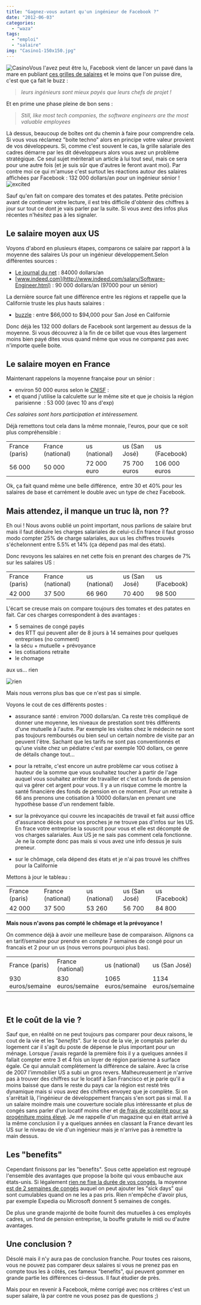 ```yaml
---
title: "Gagnez-vous autant qu'un ingénieur de Facebook ?"
date: "2012-06-03"
categories: 
  - "waza"
tags: 
  - "emploi"
  - "salaire"
img: "Casino1-150x150.jpg"
---
```


![](/images/Casino1-150x150.jpg "Casino")Vous l'avez peut être lu, Facebook vient de lancer un pavé dans la mare en publiant [ces grilles de salaires](http://www.businessinsider.com/the-highest-paying-jobs-at-facebook-ranked-2012-5) et le moins que l'on puisse dire, c'est que ça fait le buzz :

> _leurs ingénieurs sont mieux payés que leurs chefs de projet !_

Et en prime une phase pleine de bon sens :

> _Still, like most tech companies, the software engineers are the most valuable employees_

Là dessus, beaucoup de boîtes ont du chemin à faire pour comprendre cela. Si vous vous réclamez "boite techno" alors en principe votre valeur provient de vos développeurs. Si, comme c'est souvent le cas, la grille salariale des cadres démarre par les dit développeurs alors vous avez un problème stratégique. Ce seul sujet mériterait un article à lui tout seul, mais ce sera pour une autre fois (et je suis sûr que d'autres le feront avant moi). Par contre moi ce qui m'amuse c'est surtout les réactions autour des salaires affichées par Facebook : 132 000 dollars/an pour un ingénieur sénior ! ![](/images/excited.gif "excited")

Sauf qu'en fait on compare des tomates et des patates. Petite précision avant de continuer votre lecture, il est très difficile d'obtenir des chiffres à jour sur tout ce dont je vais parler par la suite. Si vous avez des infos plus récentes n'hésitez pas à les signaler.

## Le salaire moyen aux US

Voyons d'abord en plusieurs étapes, comparons ce salaire par rapport à la moyenne des salaires Us pour un ingénieur développement.Selon différentes sources :

- [Le journal du net](http://www.journaldunet.com/solutions/emploi-rh/informatique-les-salaires-aux-etats-unis/salaire-ingenieur-logiciel-aux-usa.shtml) : 84000 dollars/an
- [www.indeed.com](http://www.indeed.com/salary/Software-Engineer.html) : 90 000 dollars/an (97000 pour un sénior)

La dernière source fait une différence entre les régions et rappelle que la Californie truste les plus hauts salaires :

- [buzzle](http://www.buzzle.com/articles/software-engineer-salary-range.html) : entre $66,000 to $94,000 pour San José en Californie

Donc déjà les 132 000 dollars de Facebook sont largement au dessus de la moyenne. Si vous découvrez à la fin de ce billet que vous êtes largement moins bien payé dites vous quand même que vous ne comparez pas avec n'importe quelle boite.

## Le salaire moyen en France

Maintenant rappelons la moyenne française pour un sénior :

- environ 50 000 euros selon le [CNISF](http://enquete.cnisf.org/2011/) :
- et quand j'utilise la calculette sur le même site et que je choisis la région parisienne  : 53 000 (avec 10 ans d'exp)

_Ces salaires sont hors participation et intéressement._

Déjà remettons tout cela dans la même monnaie, l'euros, pour que ce soit plus compréhensible :

<table><tbody><tr><td>France (paris)</td><td>France (national)</td><td>us (national)</td><td>us (San José)</td><td>us (Facebook)</td></tr><tr><td>56 000</td><td>50 000</td><td>72 000 euro</td><td>75 700 euros</td><td>106 000 euros</td></tr></tbody></table>

Ok, ça fait quand même une belle différence,  entre 30 et 40% pour les salaires de base et carrément le double avec un type de chez Facebook.

## Mais attendez, il manque un truc là, non ??

Eh oui ! Nous avons oublié un point important, nous parlions de salaire brut mais il faut déduire les charges salariales de celui-ci.En france il faut grosso modo compter 25% de charge salariales, aux us les chiffres trouvés s'échelonnent entre 5.5% et 14% (ça dépend pas mal des états).

Donc revoyons les salaires en net cette fois en prenant des charges de 7% sur les salaires US :

<table><tbody><tr><td>France (paris)</td><td>France (national)</td><td>us (national)</td><td>us (San José)</td><td>us (Facebook)</td></tr><tr><td>42 000</td><td>37 500</td><td>66 960</td><td>70 400</td><td>98 500</td></tr></tbody></table>

L'écart se creuse mais on compare toujours des tomates et des patates en fait. Car ces charges correspondent à des avantages :

- 5 semaines de congé payés
- des RTT qui peuvent aller de 8 jours à 14 semaines pour quelques entreprises (no comment)
- la sécu + mutuelle + prévoyance
- les cotisations retraite
- le chomage

aux us... rien

![](/images/rien.gif "rien")

Mais nous verrons plus bas que ce n'est pas si simple.

Voyons le cout de ces différents postes :

- assurance santé : environ 7000 dollars/an. Ca reste très compliqué de donner une moyenne, les niveaux de prestation sont très différents d'une mutuelle à l'autre. Par exemple les visites chez le médecin ne sont pas toujours remboursés ou bien seul un certain nombre de visite par an peuvent l'être. Sachant que les tarifs ne sont pas conventionnés et qu'une visite chez un pédiatre c'est par exemple 100 dollars, ce genre de détails change tout...

- pour la retraite, c'est encore un autre problème car vous cotisez à hauteur de la somme que vous souhaitez toucher à partir de l'age auquel vous souhaitez arrêter de travailler et c'est un fonds de pension qui va gérer cet argent pour vous. Il y a un risque comme le montre la santé financière des fonds de pension en ce moment. Pour un retraite à 66 ans prenons une cotisation à 10000 dollars/an en prenant une hypothèse basse d'un rendement faible.
- sur la prévoyance qui couvre les incapacités de travail et fait aussi office d'assurance décès pour vos proches je ne trouve pas d'infos sur les US. En frace votre entreprise la souscrit pour vous et elle est décompté de vos charges salariales. Aux US je ne sais pas comment cela fonctionne. Je ne la compte donc pas mais si vous avez une info dessus je suis preneur.
- sur le chômage, cela dépend des états et je n'ai pas trouvé les chiffres pour la Californie

Mettons à jour le tableau :

<table><tbody><tr><td>France (paris)</td><td>France (national)</td><td>us (national)</td><td>us (San José)</td><td>us (Facebook)</td></tr><tr><td>42 000</td><td>37 500</td><td>53 260</td><td>56 700</td><td>84 800</td></tr></tbody></table>

**Mais nous n'avons pas compté le chômage et la prévoyance !**

On commence déjà à avoir une meilleure base de comparaison. Alignons ca en tarif/semaine pour prendre en compte 7 semaines de congé pour un francais et 2 pour un us (nous verrons pourquoi plus bas).

<table><tbody><tr><td>France (paris)</td><td>France (national)</td><td>us (national)</td><td>us (San José)</td><td>us (Facebook)</td></tr><tr><td>930 euros/semaine</td><td>830 euros/semaine</td><td>1065 euros/semaine</td><td>1134 euros/semaine</td><td>1696 euros/semaine</td></tr></tbody></table>

 

## Et le coût de la vie ?

Sauf que, en réalité on ne peut toujours pas comparer pour deux raisons, le cout de la vie et les "_benefits_". Sur le cout de la vie, je comptais parler du logement car il s'agit du poste de dépense le plus important pour un ménage. Lorsque j'avais regardé la première fois il y a quelques années il fallait compter entre 3 et 4 fois un loyer de région parisienne à surface égale. Ce qui annulait complètement la différence de salaire. Avec la crise de 2007 l'immobilier US a subi un gros revers. Malheureusement je n'arrive pas à trouver des chiffres sur le locatif à San Francisco et je parie qu'il a moins baissé que dans le reste du pays car la région est resté très dynamique mais si vous avez des chiffres envoyez que je complète. Si on s'arrêtait là, l'ingénieur de développement français s'en sort pas si mal. Il a un salaire moindre mais une couverture sociale plus intéressante et plus de congés sans parler d'un locatif moins cher et [de frais de scolarité pour sa progéniture moins élevé](http://www.latribune.fr/carrieres/formation/20111027trib000659973/le-vrai-cout-d-un-eleve-jusqu-au-bac.html). Je me rappelle d'un magazine qui en était arrivé à la même conclusion il y a quelques années en classant la France devant les US sur le niveau de vie d'un ingénieur mais je n'arrive pas à remettre la main dessus.

## Les "benefits"

Cependant finissons par les "benefits". Sous cette appelation est regroupé l'ensemble des avantages que propose la boite qui vous embauche aux états-unis. Si légalement [rien ne fixe la durée de vos congés](http://fr.wikipedia.org/wiki/Cong%C3%A9s_pay%C3%A9s#.C3.89tats-Unis), la moyenne [est de 2 semaines de congés](http://www.journaldunet.com/management/dossiers/050689vacances/mieux-lotis.shtml) auquel on peut ajouter les "sick days" qui sont cumulables quand on ne les a pas pris. Rien n'empêche d'avoir plus, par exemple Expedia ou Microsoft donnent 5 semaines de congés.

De plus une grande majorité de boite fournit des mutuelles à ces employés cadres, un fond de pension entreprise, la bouffe gratuite le midi ou d'autre avantages.

## Une conclusion ?

Désolé mais il n'y aura pas de conclusion franche. Pour toutes ces raisons, vous ne pouvez pas comparer deux salaires si vous ne prenez pas en compte tous les à côtés, ces fameux "benefits", qui peuvent gommer en grande partie les différences ci-dessus. Il faut étudier de près.

Mais pour en revenir à Facebook, même corrigé avec nos critères c'est un super salaire, là par contre ne vous posez pas de questions ;)
